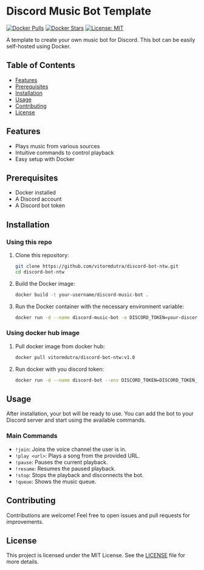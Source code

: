 # Discord Music Bot Template

[![Docker Pulls](https://img.shields.io/docker/pulls/vitormdutra/discord-bot-ntw)](https://hub.docker.com/r/vitormdutra/discord-bot-ntw)
[![Docker Stars](https://img.shields.io/docker/stars/vitormdutra/discord-bot-ntw)](https://hub.docker.com/r/vitormdutra/discord-bot-ntw)
[![License: MIT](https://img.shields.io/badge/License-MIT-blue.svg)](https://opensource.org/licenses/MIT)

A template to create your own music bot for Discord. This bot can be easily self-hosted using Docker.

## Table of Contents

- [Features](#features)
- [Prerequisites](#prerequisites)
- [Installation](#installation)
- [Usage](#usage)
- [Contributing](#contributing)
- [License](#license)

## Features

- Plays music from various sources
- Intuitive commands to control playback
- Easy setup with Docker

## Prerequisites

- Docker installed
- A Discord account
- A Discord bot token

## Installation

### Using this repo
1. Clone this repository:
    ```sh
    git clone https://github.com/vitormdutra/discord-bot-ntw.git
    cd discord-bot-ntw
    ```

2. Build the Docker image:
    ```sh
    docker build -t your-username/discord-music-bot .
    ```

3. Run the Docker container with the necessary environment variable:
    ```sh
    docker run -d --name discord-music-bot -e DISCORD_TOKEN=your-discord-token your-username/discord-music-bot
    ```

### Using docker hub image
1. Pull docker image from docker hub:
    ```sh
    docker pull vitormdutra/discord-bot-ntw:v1.0
    ```

2. Run docker with you discord token:
   ```sh
   docker run -d --name discord-bot --env DISCORD_TOKEN=DISCORD_TOKEN_GOES_HERE vitormdutra/discord-bot-ntw:v1.0
   ```

## Usage

After installation, your bot will be ready to use. You can add the bot to your Discord server and start using the available commands.

### Main Commands

- `!join`: Joins the voice channel the user is in.
- `!play <url>`: Plays a song from the provided URL.
- `!pause`: Pauses the current playback.
- `!resume`: Resumes the paused playback.
- `!stop`: Stops the playback and disconnects the bot.
- `!queue`: Shows the music queue.

## Contributing

Contributions are welcome! Feel free to open issues and pull requests for improvements.

## License

This project is licensed under the MIT License. See the [LICENSE](LICENSE) file for more details.
